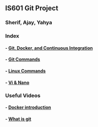 
## IS601 Git Project
### Sherif, Ajay, Yahya

### Index
#### - [Git, Docker, and Continuous Integration](https://github.com/sherif-ffs/IS601-git-project/blob/master/project-description.md)
#### - [Git Commands](https://github.com/sherif-ffs/IS601-git-project/blob/master/git-commands.md)
#### - [Linux Commands](https://github.com/sherif-ffs/IS601-git-project/blob/master/Linux%20commands.MD)
#### - [Vi & Nano](https://github.com/sherif-ffs/IS601-git-project/blob/master/Vi%20and%20Nano.md)

### Useful Videos 
#### - [Docker introduction](https://www.youtube.com/watch?v=pGYAg7TMmp0)
#### - [What is git](https://www.youtube.com/watch?v=OqmSzXDrJBk)
